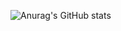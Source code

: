 ![Anurag's GitHub stats](https://github-readme-stats.vercel.app/api?username=anuraghazra&show_icons=true&theme=transparent)

